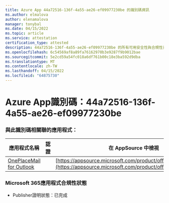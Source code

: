 ```yaml
---
title: Azure App 44a72516-136f-4a55-ae26-ef09977230be 的識別碼資訊
ms.author: elmalova
author: elenamalova
manager: tonybal
ms.date: 04/15/2022
ms.topic: article
ms.service: attestation
certification_type: attested
description: 44a72516-136f-4a55-ae26-ef09977230be 的所有可用安全性與合規性資訊。
ms.openlocfilehash: 6c54569af8a89fa76162970b3e9287f9b9012bae
ms.sourcegitcommit: 5e2cd59a54fc018a6df761b00c18e3ba592d9dba
ms.translationtype: MT
ms.contentlocale: zh-TW
ms.lasthandoff: 04/15/2022
ms.locfileid: "64875730"
---
```

# <a name="azure-app-id-44a72516-136f-4a55-ae26-ef09977230be"></a>Azure App識別碼：44a72516-136f-4a55-ae26-ef09977230be


### <a name="apps-associated-with-this-id"></a>與此識別碼相關聯的應用程式：
| **應用程式名稱** | **認證** | **在 AppSource 中檢視** |
|--------------|---------------|-----------------------|
| [OnePlaceMail for Outlook](../forward/WA104380723.md) |  | [https://appsource.microsoft.com/product/office/WA104380723](https://appsource.microsoft.com/product/office/WA104380723) |

### <a name="microsoft-365-app-compliance-status"></a>Microsoft 365應用程式合規性狀態
- Publisher證明狀態：已完成

